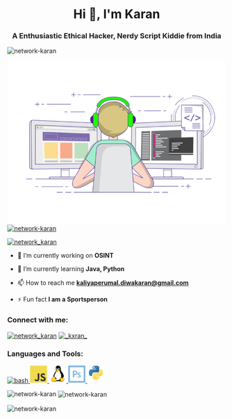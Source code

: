 <h1 align="center">Hi 👋, I'm Karan</h1>
<h3 align="center">A Enthusiastic Ethical Hacker, Nerdy Script Kiddie from India</h3>

<p align="left"> <img src="https://komarev.com/ghpvc/?username=network-karan&label=Profile%20views&color=0e75b6&style=flat" alt="network-karan" /> </p>
<p align="left"> <img src=https://github.com/Tarunagg1/Tarunagg1/blob/main/code1.gif
<p align="left"> <a href="https://github.com/ryo-ma/github-profile-trophy"><img src="https://github-profile-trophy.vercel.app/?username=network-karan" alt="network-karan" /></a> </p>

<p align="left"> <a href="https://twitter.com/network_karan" target="blank"><img src="https://img.shields.io/twitter/follow/network_karan?logo=twitter&style=for-the-badge" alt="network_karan" /></a> </p>

- 🔭 I’m currently working on **OSINT**

- 🌱 I’m currently learning **Java, Python**

- 📫 How to reach me **kaliyaperumal.diwakaran@gmail.com**

- ⚡ Fun fact **I am a Sportsperson**

<h3 align="left">Connect with me:</h3>
<p align="left">
<a href="https://twitter.com/network_karan" target="blank"><img align="center" src="https://raw.githubusercontent.com/rahuldkjain/github-profile-readme-generator/neutral-icons/src/images/icons/Social/twitter.svg" alt="network_karan" height="30" width="40" /></a>
<a href="https://instagram.com/_kxran_" target="blank"><img align="center" src="https://raw.githubusercontent.com/rahuldkjain/github-profile-readme-generator/neutral-icons/src/images/icons/Social/instagram.svg" alt="_kxran_" height="30" width="40" /></a>
</p>

<h3 align="left">Languages and Tools:</h3>
<p align="left"> <a href="https://www.gnu.org/software/bash/" target="_blank"> <img src="https://www.vectorlogo.zone/logos/gnu_bash/gnu_bash-icon.svg" alt="bash" width="40" height="40"/> </a> <a href="https://developer.mozilla.org/en-US/docs/Web/JavaScript" target="_blank"> <img src="https://raw.githubusercontent.com/devicons/devicon/master/icons/javascript/javascript-original.svg" alt="javascript" width="40" height="40"/> </a> <a href="https://www.linux.org/" target="_blank"> <img src="https://raw.githubusercontent.com/devicons/devicon/master/icons/linux/linux-original.svg" alt="linux" width="40" height="40"/> </a> <a href="https://www.photoshop.com/en" target="_blank"> <img src="https://raw.githubusercontent.com/devicons/devicon/master/icons/photoshop/photoshop-line.svg" alt="photoshop" width="40" height="40"/> </a> <a href="https://www.python.org" target="_blank"> <img src="https://raw.githubusercontent.com/devicons/devicon/master/icons/python/python-original.svg" alt="python" width="40" height="40"/> </a> </p>

<p><img align="left" src="https://github-readme-stats.vercel.app/api/top-langs?username=network-karan&show_icons=true&locale=en&layout=compact" alt="network-karan" /></p>

<p>&nbsp;<img align="center" src="https://github-readme-stats.vercel.app/api?username=network-karan&show_icons=true&locale=en" alt="network-karan" /></p>

<p><img align="center" src="https://github-readme-streak-stats.herokuapp.com/?user=network-karan&" alt="network-karan" /></p>

